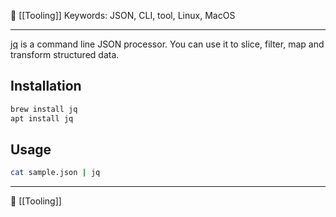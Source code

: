 📂 [[Tooling]]
Keywords: JSON, CLI, tool, Linux, MacOS

----
[jq](https://stedolan.github.io/jq/?ref=its-foss) is a command line JSON processor. You can use it to slice, filter, map and transform structured data.
## Installation
```bash
brew install jq
apt install jq
```
## Usage
```bash
cat sample.json | jq
```


----
📂 [[Tooling]]